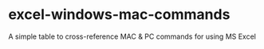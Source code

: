 # excel-windows-mac-commands
A simple table to cross-reference MAC &amp; PC commands for using MS Excel
